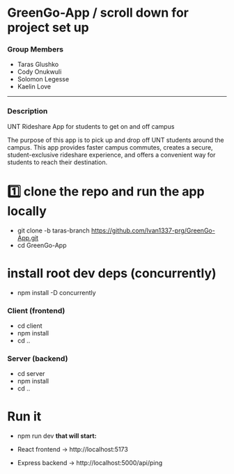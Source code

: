 # GreenGo-App / scroll down for project set up
### Group Members
- Taras Glushko
- Cody Onukwuli
- Solomon Legesse
- Kaelin Love
---------------------------------------
### Description
UNT Rideshare App for students to get on and off campus

The purpose of this app is to pick up and drop off UNT students around the campus. This app provides faster campus commutes, creates a secure, student-exclusive rideshare experience, and offers a convenient way for students to reach their destination.

# 1️⃣ clone the repo and run the app locally
- git clone -b taras-branch https://github.com/Ivan1337-prg/GreenGo-App.git
- cd GreenGo-App
# install root dev deps (concurrently)
- npm install -D concurrently
### Client (frontend)

- cd client
- npm install
- cd ..
### Server (backend)

- cd server
- npm install
- cd ..
# Run it
- npm run dev
**that will start:**

- React frontend → http://localhost:5173
- Express backend → http://localhost:5000/api/ping
